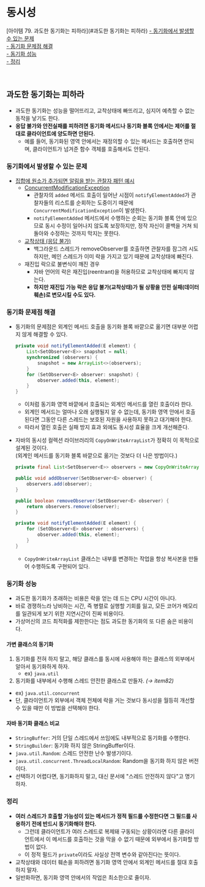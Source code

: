 # 동시성

[아이템 79. 과도한 동기화는 피하라](#과도한 동기화는 피하라)
[- 동기화에서 발생할 수 있는 문제](#동기화에서-발생할-수-있는-문제)  
[- 동기화 문제점 해결](#동기화-문제점-해결)  
[- 동기화 성능](#동기화-성능)  
[- 정리](#정리)  

<br>

## 과도한 동기화는 피하라
- 과도한 동기화는 성능을 떨어뜨리고, 교착상태에 빠뜨리고, 심지어 예측할 수 없는 동작을 낳기도 한다.
- **응답 불가와 안전실패를 피하려면 동기화 메서드나 동기화 블록 안에서는 제어를 절대로 클라이언트에 양도하면 안된다.**
  - 예를 들어, 동기화된 영역 안에서는 재정의할 수 있는 메서드는 호출하면 안되며, 클라이언트가 넘겨준 함수 객체를 호출해서도 안된다.

### 동기화에서 발생할 수 있는 문제
- [집합에 원소가 추가되면 알림을 받는 관찰자 패턴 예시](../../src/main/java/study/heejin/chapter11/item79/ObservableSet.java)
  - [ConcurrentModificationException](../../src/test/java/study/heejin/chapter11/Item79Test.java#LC27)
    - 관찰자의 `added` 메서드 호출이 일어난 시점이 `notifyElementAdded`가 관찰자들의 리스트를 순회하는 도중이기 때문에 `ConcurrentModificationException`이 발생한다.
    - `notifyElementAdded` 메서드에서 수행하는 순회는 동기화 블록 안에 있으므로 동시 수정이 일어나지 않도록 보장하지만, 정작 자신이 콜백을 거쳐 되돌아와 수정하는 것까지 막지는 못한다.
  - [교착상태 (응답 불가)](../../src/test/java/study/heejin/chapter11/Item79Test.java#LC55)
    - 백그라운드 스레드가 removeObserver를 호출하면 관찰자를 잠그려 시도하지만, 메인 스레드가 이미 락을 가지고 있기 때문에 교착상태에 빠진다.
  - 재진입 락으로 불변식이 깨진 경우
    - 자바 언어의 락은 재진입(reentrant)을 허용하므로 교착상태에 빠지지 않는다.
    - **하지만 재진입 가능 락은 응답 불가(교착상태)가 될 상황을 안전 실패(데이터 훼손)로 변모시킬 수도 있다.**

### 동기화 문제점 해결
- 동기화의 문제점은 외계인 메서드 호출을 동기화 블록 바깥으로 옮기면 대부분 어렵지 않게 해결할 수 있다.

  ```java
  private void notifyElementAdded(E element) {
      List<SetObserver<E>> snapshot = null;
      synchronized (observers) {
          snapshot = new ArrayList<>(observers);
      }
      for (SetObserver<E> observer: snapshot) {
          observer.added(this, element);
      }
  }
  ```
  - 이처럼 동기화 영역 바깥에서 호출되는 외계인 메서드를 열린 호출이라 한다.
  - 외계인 메서드는 얼마나 오래 실행될지 알 수 없는데, 동기화 영역 안에서 호출된다면 그동안 다른 스레드는 보호된 자원을 사용하지 못하고 대기해야 한다.
  - 따라서 열린 호출은 실패 방지 효과 외에도 동시성 효율을 크게 개선해준다.


- 자바의 동시성 컬렉션 라이브러리의 `CopyOnWriteArrayList`가 정확히 이 목적으로 설계된 것이다.  
  (외계인 메서드를 동기화 블록 바깥으로 옮기는 것보다 더 나은 방법이다.)

  ```java
  private final List<SetObserver<E>> observers = new CopyOnWriteArrayList<>();
  
  public void addObserver(SetObserver<E> observer) {
      observers.add(observer);
  }
  
  public boolean removeObserver(SetObserver<E> observer) {
      return observers.remove(observer);
  }
  
  private void notifyElementAdded(E element) {
      for (SetObserver<E> observer : observers) {
          observer.added(this, element);
      }
  }
  ```
  - `CopyOnWriteArrayList` 클래스는 내부를 변경하는 작업을 항상 복사본을 만들어 수행하도록 구현되어 있다.


### 동기화 성능
- 과도한 동기화가 초래하는 비용은 락을 얻는 데 드는 CPU 시간이 아니다.
- 바로 경쟁하느라 낭비하는 시간, 즉 병렬로 실행할 기회를 잃고, 모든 코어가 메모리를 일관되게 보기 위한 지연시간이 진짜 비용이다.
- 가상머신의 코드 최적화를 제한한다는 점도 과도한 동기화의 또 다른 숨은 비용이다.

#### 가변 클래스의 동기화
1. 동기화를 전혀 하지 말고, 해당 클래스를 동시에 사용해야 하는 클래스의 외부에서 알아서 동기화하게 하자.
   - ex) `java.util`
2. 동기화를 내부에서 수행해 스레드 안전한 클래스로 만들자. _(→ item82)_
  - ex) `java.util.concurrent`
  - 단, 클라이언트가 외부에서 객체 전체에 락을 거는 것보다 동시성을 월등히 개선할 수 있을 때만 이 방법을 선택해야 한다.

#### 자바 동기화 클래스 비교
- `StringBuffer`: 거의 단일 스레드에서 쓰임에도 내부적으로 동기화를 수행한다.
- `StringBuilder`: 동기화 하지 않은 StringBuffer이다.
- `java.util.Random`: 스레드 안전한 난수 발생기이다.
- `java.util.concurrent.ThreadLocalRandom`: Random을 동기화 하지 않은 버전이다.
- 선택하기 어렵다면, 동기화하지 말고, 대신 문서에 "스레드 안전하지 않다"고 명기하자.


### 정리
- **여러 스레드가 호출할 가능성이 있는 메서드가 정적 필드를 수정한다면 그 필드를 사용하기 전에 반드시 동기화해야 한다.**
  - 그런데 클라이언트가 여러 스레드로 복제돼 구동되는 상황이라면 다른 클라이언트에서 이 메서드를 호출하는 것을 막을 수 없기 때문에 외부에서 동기화할 방법이 없다.
  - 이 정적 필드가 `private`이라도 사실상 전역 변수와 같아진다는 뜻이다.
- 교착상태와 데이터 훼손을 피하려면 동기화 영역 안에서 외계인 메서드를 절대 호출하지 말자.
- 일반화하면, 동기화 영역 안에서의 작업은 최소한으로 줄이자.


<br>
